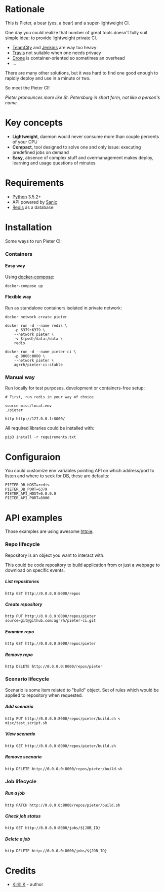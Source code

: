 # Rationale

This is Pieter, a bear (yes, a bear) and a super-lightweight CI.

One day you could realize that number of great tools doesn't fully suit simple idea: to provide lightweight private CI.

- [TeamCity](https://jetbrains.ru/products/teamcity/) and [Jenkins](https://jenkins-ci.org/) are way too heavy
- [Travis](https://travis-ci.org/) not suitable when one needs privacy
- [Drone](https://drone.io/) is container-oriented so sometimes an overhead
- ...

There are many other solutions, but it was hard to find one good enough to rapidly deploy and use in a minute or two.

So meet the Pieter CI!

*Pieter pronounces more like St. Petersburg in short form, not like a person's name.*

# Key concepts

- **Lightweight**, daemon would never consume more than couple percents of your CPU
- **Compact**, tool designed to solve one and only issue: executing predefined jobs on demand
- **Easy**, absence of complex stuff and overmanagement makes deploy, learning and usage questions of minutes

# Requirements

- [Python](https://www.python.org/) 3.5.2+
- API powered by [Sanic](https://github.com/channelcat/sanic)
- [Redis](https://redis.io/) as a database

# Installation

Some ways to run Pieter CI:

### Containers

#### Easy way

Using [docker-compose](https://docs.docker.com/compose/):

```
docker-compose up
```

#### Flexible way

Run as standalone containers isolated in private network:

```
docker network create pieter

docker run -d --name redis \
    -p 6379:6379 \
    --network pieter \
    -v $(pwd)/data:/data \
    redis

docker run -d --name pieter-ci \
    -p 8000:8000 \
    --network pieter \
    agrrh/pieter-ci:stable
```

### Manual way

Run locally for test purposes, development or containers-free setup:

```
# First, run redis in your way of choice

source misc/local.env
./pieter

http http://127.0.0.1:8000/
```

All required libraries could be installed with:

```
pip3 install -r requirements.txt
```

# Configuraion

You could customize env variables pointing API on which address/port to listen and where to seek for DB, these are defaults:

```
PIETER_DB_HOST=redis
PIETER_DB_PORT=6379
PIETER_API_HOST=0.0.0.0
PIETER_API_PORT=8000
```

# API examples

Those examples are using awesome [httpie](https://httpie.org/).

### Repo lifecycle

Repository is an object you want to interact with.

This could be code repository to build application from or just a webpage to download on specific events.

##### List repositories

`http GET http://0.0.0.0:8000/repos`

##### Create repository

`http PUT http://0.0.0.0:8000/repos/pieter source=git@github.com:agrrh/pieter-ci.git`

##### Examine repo

`http GET http://0.0.0.0:8000/repos/pieter`

##### Remove repo

`http DELETE http://0.0.0.0:8000/repos/pieter`

### Scenario lifecycle

Scenario is some item related to "build" object. Set of rules which would be applied to repository when requested.

##### Add scenario

`http PUT http://0.0.0.0:8000/repos/pieter/build.sh < misc/test_script.sh`

##### View scenario

`http GET http://0.0.0.0:8000/repos/pieter/build.sh`

##### Remove scenario

`http DELETE http://0.0.0.0:8000/repos/pieter/build.sh`

### Job lifecycle

##### Run a job

`http PATCH http://0.0.0.0:8000/repos/pieter/build.sh`

##### Check job status

`http GET http://0.0.0.0:8000/jobs/${JOB_ID}`

##### Delete a job

`http DELETE http://0.0.0.0:8000/jobs/${JOB_ID}`

# Credits

- [Kirill K](https://github.com/agrrh) - author
